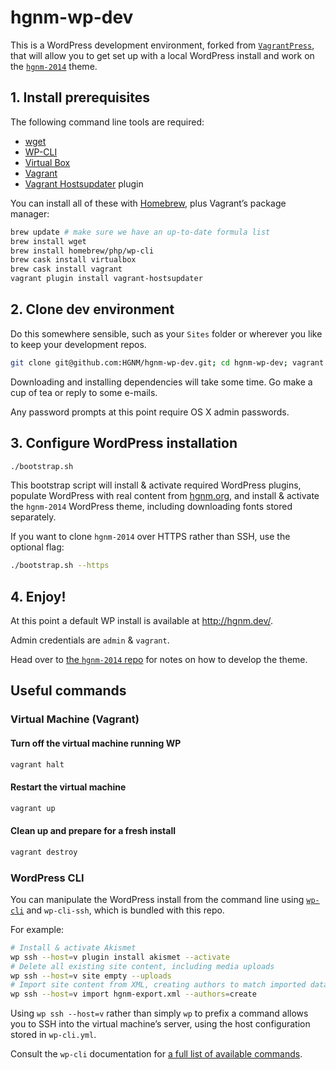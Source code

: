# hgnm-wp-dev

This is a WordPress development environment, forked from [`VagrantPress`](https://github.com/vagrantpress/vagrantpress), that will allow you to get set up with a local WordPress install and work on the [`hgnm-2014`](https://github.com/HGNM/hgnm-2014) theme.


## 1. Install prerequisites

The following command line tools are required:
- [wget](https://www.gnu.org/software/wget/)
- [WP-CLI](https://wp-cli.org/)
- [Virtual Box](https://www.virtualbox.org/)
- [Vagrant](https://www.vagrantup.com/)
- [Vagrant Hostsupdater](https://github.com/cogitatio/vagrant-hostsupdater) plugin

You can install all of these with [Homebrew](http://brew.sh/), plus Vagrant’s package manager:

```sh
brew update # make sure we have an up-to-date formula list
brew install wget
brew install homebrew/php/wp-cli
brew cask install virtualbox
brew cask install vagrant
vagrant plugin install vagrant-hostsupdater
```


## 2. Clone dev environment

Do this somewhere sensible, such as your `Sites` folder or wherever you like to keep your development repos.

```sh
git clone git@github.com:HGNM/hgnm-wp-dev.git; cd hgnm-wp-dev; vagrant up
```

Downloading and installing dependencies will take some time. Go make a cup of tea or reply to some e-mails.

Any password prompts at this point require OS X admin passwords.


## 3. Configure WordPress installation

```sh
./bootstrap.sh
```

This bootstrap script will install & activate required WordPress plugins, populate WordPress with real content from [hgnm.org](http://hgnm.org), and install & activate the `hgnm-2014` WordPress theme, including downloading fonts stored separately.

If you want to clone `hgnm-2014` over HTTPS rather than SSH, use the optional flag:

```sh
./bootstrap.sh --https
```


## 4. Enjoy!

At this point a default WP install is available at <http://hgnm.dev/>.

Admin credentials are `admin` & `vagrant`.

Head over to [the `hgnm-2014` repo](https://github.com/HGNM/hgnm-2014#set-up) for notes on how to develop the theme.


## Useful commands

### Virtual Machine (Vagrant)

#### Turn off the virtual machine running WP

```sh
vagrant halt
```

#### Restart the virtual machine

```sh
vagrant up
```

#### Clean up and prepare for a fresh install

```sh
vagrant destroy
```

### WordPress CLI

You can manipulate the WordPress install from the command line using [`wp-cli`](https://wp-cli.org/) and `wp-cli-ssh`, which is bundled with this repo.

For example:

```sh
# Install & activate Akismet
wp ssh --host=v plugin install akismet --activate
# Delete all existing site content, including media uploads
wp ssh --host=v site empty --uploads
# Import site content from XML, creating authors to match imported data
wp ssh --host=v import hgnm-export.xml --authors=create
```

Using `wp ssh --host=v` rather than simply `wp` to prefix a command allows you to SSH into the virtual machine’s server, using the host configuration stored in `wp-cli.yml`.

Consult the `wp-cli` documentation for [a full list of available commands](https://wp-cli.org/commands/).
